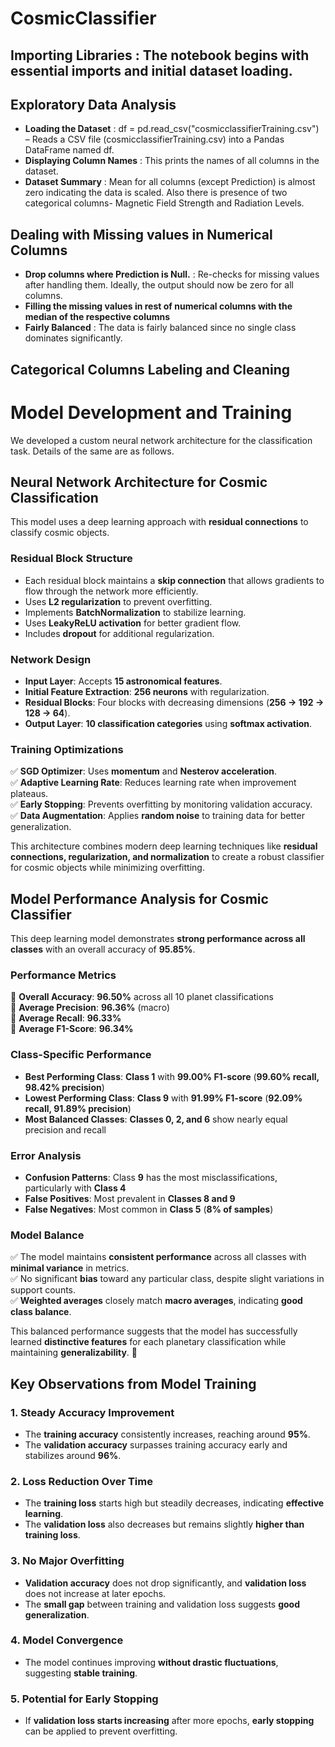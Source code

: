 # CosmicClassifier

## Importing Libraries : The notebook begins with essential imports and initial dataset loading.

## Exploratory Data Analysis
- **Loading the Dataset** : df = pd.read_csv("cosmicclassifierTraining.csv") – Reads a CSV file (cosmicclassifierTraining.csv) into a Pandas DataFrame named df.
- **Displaying Column Names** : This prints the names of all columns in the dataset.
- **Dataset Summary** : Mean for all columns (except Prediction) is almost zero indicating the data is scaled. Also there is presence of two categorical columns- Magnetic Field Strength and Radiation Levels.

## Dealing with Missing values in Numerical Columns
- **Drop columns where Prediction is Null.** : Re-checks for missing values after handling them. Ideally, the output should now be zero for all columns.
- **Filling the missing values in rest of numerical columns with the median of the respective columns**
- **Fairly Balanced** : The data is fairly balanced since no single class dominates significantly.

## Categorical Columns Labeling and Cleaning
# **Model Development and Training**  
We developed a custom neural network architecture for the classification task. Details of the same are as follows.

## **Neural Network Architecture for Cosmic Classification**  
This model uses a deep learning approach with **residual connections** to classify cosmic objects.  

### **Residual Block Structure**  
- Each residual block maintains a **skip connection** that allows gradients to flow through the network more efficiently.  
- Uses **L2 regularization** to prevent overfitting.  
- Implements **BatchNormalization** to stabilize learning.  
- Uses **LeakyReLU activation** for better gradient flow.  
- Includes **dropout** for additional regularization.  

### **Network Design**  
- **Input Layer**: Accepts **15 astronomical features**.  
- **Initial Feature Extraction**: **256 neurons** with regularization.  
- **Residual Blocks**: Four blocks with decreasing dimensions (**256 → 192 → 128 → 64**).  
- **Output Layer**: **10 classification categories** using **softmax activation**.  

### **Training Optimizations**  
✅ **SGD Optimizer**: Uses **momentum** and **Nesterov acceleration**.  
✅ **Adaptive Learning Rate**: Reduces learning rate when improvement plateaus.  
✅ **Early Stopping**: Prevents overfitting by monitoring validation accuracy.  
✅ **Data Augmentation**: Applies **random noise** to training data for better generalization.  

This architecture combines modern deep learning techniques like **residual connections, regularization, and normalization** to create a robust classifier for cosmic objects while minimizing overfitting.

## **Model Performance Analysis for Cosmic Classifier**  
This deep learning model demonstrates **strong performance across all classes** with an overall accuracy of **95.85%**.  

### **Performance Metrics**  
📌 **Overall Accuracy**: **96.50%** across all 10 planet classifications  
📌 **Average Precision**: **96.36%** (macro)  
📌 **Average Recall**: **96.33%**  
📌 **Average F1-Score**: **96.34%**  

### **Class-Specific Performance**  
- **Best Performing Class**: **Class 1** with **99.00% F1-score** (**99.60% recall, 98.42% precision**)  
- **Lowest Performing Class**: **Class 9** with **91.99% F1-score** (**92.09% recall, 91.89% precision**)  
- **Most Balanced Classes**: **Classes 0, 2, and 6** show nearly equal precision and recall  

### **Error Analysis**  
- **Confusion Patterns**: Class **9** has the most misclassifications, particularly with **Class 4**  
- **False Positives**: Most prevalent in **Classes 8 and 9**  
- **False Negatives**: Most common in **Class 5** (**8% of samples**)  

### **Model Balance**  
✅ The model maintains **consistent performance** across all classes with **minimal variance** in metrics.  
✅ No significant **bias** toward any particular class, despite slight variations in support counts.  
✅ **Weighted averages** closely match **macro averages**, indicating **good class balance**.  

This balanced performance suggests that the model has successfully learned **distinctive features** for each planetary classification while maintaining **generalizability**. 🚀  

## **Key Observations from Model Training**  

### **1. Steady Accuracy Improvement**  
- The **training accuracy** consistently increases, reaching around **95%**.  
- The **validation accuracy** surpasses training accuracy early and stabilizes around **96%**.  

### **2. Loss Reduction Over Time**  
- The **training loss** starts high but steadily decreases, indicating **effective learning**.  
- The **validation loss** also decreases but remains slightly **higher than training loss**.  

### **3. No Major Overfitting**  
- **Validation accuracy** does not drop significantly, and **validation loss** does not increase at later epochs.  
- The **small gap** between training and validation loss suggests **good generalization**.  

### **4. Model Convergence**  
- The model continues improving **without drastic fluctuations**, suggesting **stable training**.  

### **5. Potential for Early Stopping**  
- If **validation loss starts increasing** after more epochs, **early stopping** can be applied to prevent overfitting.    
